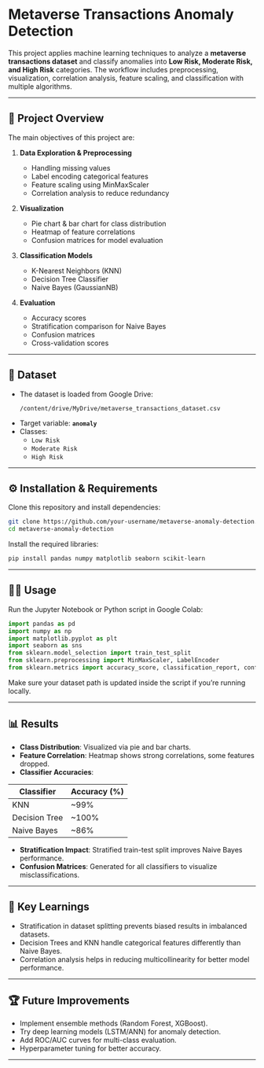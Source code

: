 # Metaverse Transactions Anomaly Detection  

This project applies machine learning techniques to analyze a **metaverse transactions dataset** and classify anomalies into **Low Risk, Moderate Risk, and High Risk** categories. The workflow includes preprocessing, visualization, correlation analysis, feature scaling, and classification with multiple algorithms.  

---

## 🚀 Project Overview  

The main objectives of this project are:  

1. **Data Exploration & Preprocessing**  
   - Handling missing values  
   - Label encoding categorical features  
   - Feature scaling using MinMaxScaler  
   - Correlation analysis to reduce redundancy  

2. **Visualization**  
   - Pie chart & bar chart for class distribution  
   - Heatmap of feature correlations  
   - Confusion matrices for model evaluation  

3. **Classification Models**  
   - K-Nearest Neighbors (KNN)  
   - Decision Tree Classifier  
   - Naive Bayes (GaussianNB)  

4. **Evaluation**  
   - Accuracy scores  
   - Stratification comparison for Naive Bayes  
   - Confusion matrices  
   - Cross-validation scores  

---

## 📂 Dataset  

- The dataset is loaded from Google Drive:  
  ```
  /content/drive/MyDrive/metaverse_transactions_dataset.csv
  ```
- Target variable: **`anomaly`**  
- Classes:  
  - `Low Risk`  
  - `Moderate Risk`  
  - `High Risk`  

---

## ⚙️ Installation & Requirements  

Clone this repository and install dependencies:  

```bash
git clone https://github.com/your-username/metaverse-anomaly-detection.git
cd metaverse-anomaly-detection
```

Install the required libraries:  

```bash
pip install pandas numpy matplotlib seaborn scikit-learn
```

---

## 🧑‍💻 Usage  

Run the Jupyter Notebook or Python script in Google Colab:  

```python
import pandas as pd
import numpy as np
import matplotlib.pyplot as plt
import seaborn as sns
from sklearn.model_selection import train_test_split
from sklearn.preprocessing import MinMaxScaler, LabelEncoder
from sklearn.metrics import accuracy_score, classification_report, confusion_matrix
```

Make sure your dataset path is updated inside the script if you’re running locally.  

---

## 📊 Results  

- **Class Distribution**: Visualized via pie and bar charts.  
- **Feature Correlation**: Heatmap shows strong correlations, some features dropped.  
- **Classifier Accuracies**:  

| Classifier      | Accuracy (%) |
|-----------------|--------------|
| KNN             | ~99% |
| Decision Tree   | ~100% |
| Naive Bayes     | ~86% |

- **Stratification Impact**: Stratified train-test split improves Naive Bayes performance.  
- **Confusion Matrices**: Generated for all classifiers to visualize misclassifications.  

---

## 📌 Key Learnings  

- Stratification in dataset splitting prevents biased results in imbalanced datasets.  
- Decision Trees and KNN handle categorical features differently than Naive Bayes.  
- Correlation analysis helps in reducing multicollinearity for better model performance.  

---

## 🏆 Future Improvements  

- Implement ensemble methods (Random Forest, XGBoost).  
- Try deep learning models (LSTM/ANN) for anomaly detection.  
- Add ROC/AUC curves for multi-class evaluation.  
- Hyperparameter tuning for better accuracy.  

---

